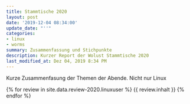 ```yaml
---
title: Stammtische 2020
layout: post
date: '2019-12-04 08:34:00'
update_date: "''"
categories:
- linux
- worms
summary: Zusammenfassung und Stichpunkte
description: Kurzer Report der Wolust Stammtische 2020
last_modified_at: Dez 04, 2019 8:34 PM
---
```


Kurze Zusammenfasung der Themen der Abende. Nicht nur Linux

 {% for review  in site.data.review-2020.linuxuser %}
      {{ review.inhalt }} 
 {% endfor %}

